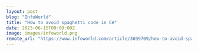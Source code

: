 ```yaml
---
layout: post
blog: "InfoWorld"
title: "How to avoid spaghetti code in C#"
date: 2023-06-15T09:00:00Z
image: images/infoworld.png
remote_url: "https://www.infoworld.com/article/3699709/how-to-avoid-spaghetti-code-in-c-sharp.html#tk.rss_applicationdevelopment"
---
```

